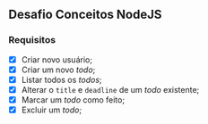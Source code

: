 ## Desafio Conceitos NodeJS

### Requisitos

- [x] Criar novo usuário;
- [x] Criar um novo *todo*;
- [x] Listar todos os *todos*;
- [x] Alterar o `title` e `deadline` de um *todo* existente;
- [x] Marcar um *todo* como feito;
- [x] Excluir um *todo*;